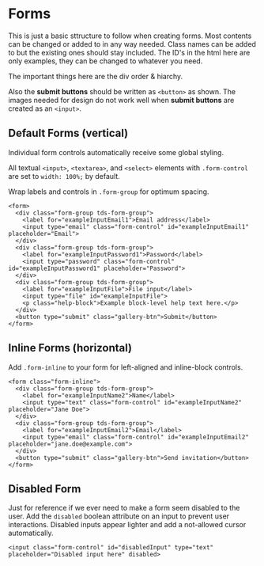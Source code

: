 Forms
=====

This is just a basic sttructure to follow when creating forms.
Most contents can be changed or added to in any way needed.
Class names can be added to but the existing ones should stay included.
The ID's in the html here are only examples, they can be changed to whatever you
need.

The important things here are the div order & hiarchy.

Also the **submit buttons** should be written as `<button>` as shown.
The images needed for design do not work well when **submit buttons** are
created as an `<input>`.

Default Forms (vertical)
------------------------

Individual form controls automatically receive some global styling.

All textual `<input>`, `<textarea>`, and `<select>` elements with
`.form-control` are set to `width: 100%;` by default.

Wrap labels and controls in `.form-group` for optimum spacing.

```
<form>
  <div class="form-group tds-form-group">
    <label for="exampleInputEmail1">Email address</label>
    <input type="email" class="form-control" id="exampleInputEmail1" placeholder="Email">
  </div>
  <div class="form-group tds-form-group">
    <label for="exampleInputPassword1">Password</label>
    <input type="password" class="form-control" id="exampleInputPassword1" placeholder="Password">
  </div>
  <div class="form-group tds-form-group">
    <label for="exampleInputFile">File input</label>
    <input type="file" id="exampleInputFile">
    <p class="help-block">Example block-level help text here.</p>
  </div>
  <button type="submit" class="gallery-btn">Submit</button>
</form>
```

Inline Forms (horizontal)
-------------------------

Add `.form-inline` to your form for left-aligned and inline-block controls.

```
<form class="form-inline">
  <div class="form-group tds-form-group">
    <label for="exampleInputName2">Name</label>
    <input type="text" class="form-control" id="exampleInputName2" placeholder="Jane Doe">
  </div>
  <div class="form-group tds-form-group">
    <label for="exampleInputEmail2">Email</label>
    <input type="email" class="form-control" id="exampleInputEmail2" placeholder="jane.doe@example.com">
  </div>
  <button type="submit" class="gallery-btn">Send invitation</button>
</form>
```

Disabled Form
-------------

Just for reference if we ever need to make a form seem disabled to the user.
Add the `disabled` boolean attribute on an input to prevent user interactions.
Disabled inputs appear lighter and add a not-allowed cursor automatically.

```
<input class="form-control" id="disabledInput" type="text" placeholder="Disabled input here" disabled>
```
